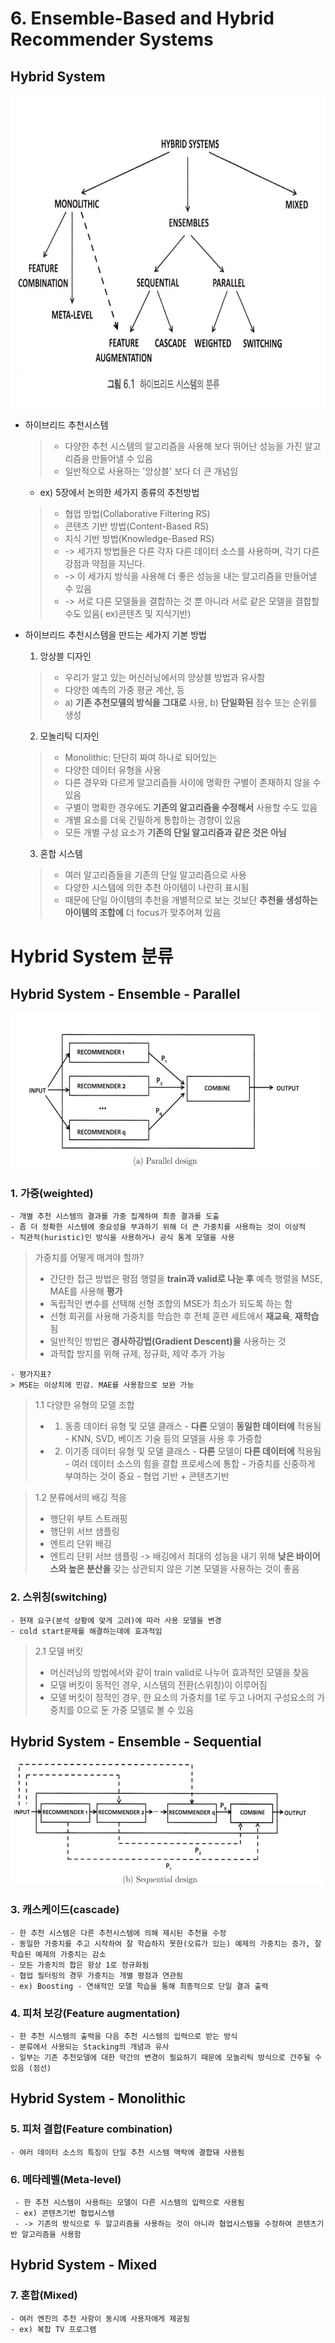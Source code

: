 
# 6. Ensemble-Based and Hybrid Recommender Systems

## Hybrid System
<img src="./img/category%20of%20hybrid%20systems.jpg" width="800" height="500"/>

- 하이브리드 추천시스템
	>- 다양한 추천 시스템의 알고리즘을 사용해 보다 뛰어난 성능을 가진 알고리즘을 만들어낼 수 있음
	>- 일반적으로 사용하는 '앙상블' 보다 더 큰 개념임
	- ex) 5장에서 논의한 세가지 종류의 추천방법
	>- 협업 방법(Collaborative Filtering RS) 
	>- 콘텐츠 기반 방법(Content-Based RS)
	>- 지식 기반 방법(Knowledge-Based RS)
	>- -> 세가지 방법들은 다른 각자 다른 데이터 소스를 사용하며, 각기 다른 강점과 약점을 지닌다.
	>- -> 이 세가지 방식을 사용해 더 좋은 성능을 내는 알고리즘을 만들어낼 수 있음
	>- -> 서로 다른 모델들을 결합하는 것 뿐 아니라 서로 같은 모델을 결합할 수도 있음( ex)콘텐츠 및 지식기반)

- 하이브리드 추천시스템을 만드는 세가지 기본 방법
	1. 앙상블 디자인
	>- 우리가 알고 있는 머신러닝에서의 앙상블 방법과 유사함
	>- 다양한 예측의 가중 평균 계산, 등
	>- a)  __기존 추천모델의 방식을 그대로__ 사용, b) __단일화된__ 점수 또는 순위를 생성

	2. 모놀리틱 디자인
	>- Monolithic: 단단히 짜여 하나로 되어있는
	>- 다양한 데이터 유형을 사용
	>- 다른 경우와 다르게 알고리즘들 사이에 명확한 구별이 존재하지 않을 수 있음
	>- 구별이 명확한 경우에도 __기존의 알고리즘을 수정해서__ 사용할 수도 있음
	>- 개별 요소를 더욱 긴밀하게 통합하는 경향이 있음
	>- 모든 개별 구성 요소가 __기존의 단일 알고리즘과 같은 것은 아님__
	3. 혼합 시스템
	>- 여러 알고리즘들을 기존의 단일 알고리즘으로 사용
	>- 다양한 시스템에 의한 추천 아이템이 나란히 표시됨
	>- 때문에 단일 아이템의 추천을 개별적으로 보는 것보단 __추천을 생성하는 아이템의 조합에__ 더 focus가 맞추어져 있음
# Hybrid System 분류
## Hybrid System - Ensemble - Parallel
<img src="./img/parallel design.jpg" width="500" height="250"/>

### 1. 가중(weighted)
	- 개별 추천 시스템의 결과를 가중 집계하여 최종 결과를 도출
	- 좀 더 정확한 시스템에 중요성을 부과하기 위해 더 큰 가중치를 사용하는 것이 이상적
	- 직관적(huristic)인 방식을 사용하거나 공식 통계 모델을 사용
>가중치를 어떻게 매겨야 할까?
>- 간단한 접근 방법은 평점 행렬을 __train과 valid로 나눈 후__ 예측 행렬을 MSE, MAE를 사용해 __평가__
>- 독립적인 변수를 선택해 선형 조합의 MSE가 최소가 되도록 하는 함
>- 선형 회귀를 사용해 가중치를 학습한 후 전체 훈련 세트에서 __재교육__, __재학습__ 됨
>- 일반적인 방법은 __경사하강법(Gradient Descent)을__ 사용하는 것
>- 과적합 방지를 위해 규제, 정규화, 제약 추가 가능

	- 평가지표? 
	> MSE는 이상치에 민감. MAE를 사용함으로 보완 가능

> 1.1 다양한 유형의 모델 조합
>- 1. 동종 데이터 유형 및 모델 클래스
		- __다른__ 모델이 __동일한 데이터에__ 적용됨
		- KNN, SVD, 베이즈 기술 등의 모델을 사용 후 가중합 
>- 2. 이기종 데이터 유형 및 모델 클래스
		- __다른__ 모델이 __다른 데이터에__ 적용됨
		- 여러 데이터 소스의 힘을 결합 프로세스에 통합
		- 가중치를 신중하게 부여하는 것이 중요
		- 협업 기반 + 콘텐츠기반
 
> 1.2 분류에서의 배깅 적응
>- 행단위 부트 스트래핑
>- 행단위 서브 샘플링
>- 엔트리 단위 배깅
>- 엔트리 단위 서브 샘플링 
-> 배깅에서 최대의 성능을 내기 위해 __낮은 바이어스와 높은 분산을__ 갖는 상관되지 않은 기본 모델을 사용하는 것이 좋음


### 2. 스위칭(switching)
	- 현재 요구(분석 상황에 맞게 고려)에 따라 사용 모델을 변경
	- cold start문제를 해결하는데에 효과적임
> 2.1 모델 버킷
>- 머신러닝의 방법에서와 같이 train valid로 나누어 효과적인 모델을 찾음
>- 모델 버킷이 동적인 경우, 시스템의 전환(스위칭)이 이루어짐
>- 모델 버킷이 정적인 경우, 한 요소의 가중치를 1로 두고 나머지 구성요소의 가중치를 0으로 둔 가중 모델로 볼 수 있음

## Hybrid System - Ensemble - Sequential
<img src="./img/sequential design.jpg" width="500" height="200"/>

### 3. 캐스케이드(cascade)
	- 한 추천 시스템은 다른 추천시스템에 의해 제시된 추천을 수정
	- 동일한 가중치를 주고 시작하여 잘 학습하지 못한(오류가 있는) 예제의 가중치는 증가, 잘 학습된 예제의 가중치는 감소
	- 모든 가중치의 합은 항상 1로 정규화됨
	- 협업 필터링의 경우 가중치는 개별 평점과 연관됨
	- ex) Boosting - 연쇄적인 모델 학습을 통해 최종적으로 단일 결과 출력

### 4. 피처 보강(Feature augmentation)
	- 한 추천 시스템의 출력을 다음 추천 시스템의 입력으로 받는 방식
	- 분류에서 사용되는 Stacking의 개념과 유사
	- 일부는 기존 추천모델에 대한 약간의 변경이 필요하기 때문에 모놀리틱 방식으로 간주될 수 있음 (점선)

## Hybrid System - Monolithic

### 5. 피처 결합(Feature combination)
	- 여러 데이터 소스의 특징이 단일 추천 시스템 맥락에 결합돼 사용됨

### 6. 메타레벨(Meta-level)
	 - 한 추천 시스템이 사용하는 모델이 다른 시스템의 입력으로 사용됨
	 - ex) 콘텐츠기반 협업시스템 
	 - -> 기존의 방식으로 두 알고리즘을 사용하는 것이 아니라 협업시스템을 수정하여 콘텐츠기반 알고리즘을 사용함

## Hybrid System - Mixed

### 7. 혼합(Mixed)
	- 여러 엔진의 추천 사항이 동시에 사용자에게 제공됨
	- ex) 복합 TV 프로그램


